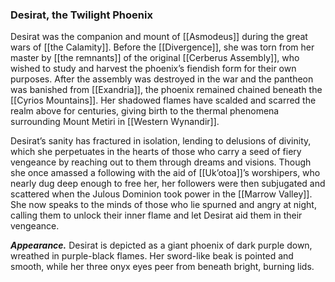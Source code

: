 ### Desirat, the Twilight Phoenix

Desirat was the companion and mount of [[Asmodeus]] during the great wars of [[the Calamity]]. Before the [[Divergence]], she was torn from her master by [[the remnants]] of the original [[Cerberus Assembly]], who wished to study and harvest the phoenix’s fiendish form for their own purposes. After the assembly was destroyed in the war and the pantheon was banished from [[Exandria]], the phoenix remained chained beneath the [[Cyrios Mountains]]. Her shadowed flames have scalded and scarred the realm above for centuries, giving birth to the thermal phenomena surrounding Mount Metiri in [[Western Wynandir]].

Desirat’s sanity has fractured in isolation, lending to delusions of divinity, which she perpetuates in the hearts of those who carry a seed of fiery vengeance by reaching out to them through dreams and visions. Though she once amassed a following with the aid of [[Uk’otoa]]’s worshipers, who nearly dug deep enough to free her, her followers were then subjugated and scattered when the Julous Dominion took power in the [[Marrow Valley]]. She now speaks to the minds of those who lie spurned and angry at night, calling them to unlock their inner flame and let Desirat aid them in their vengeance.

**_Appearance._** Desirat is depicted as a giant phoenix of dark purple down, wreathed in purple-black flames. Her sword-like beak is pointed and smooth, while her three onyx eyes peer from beneath bright, burning lids.